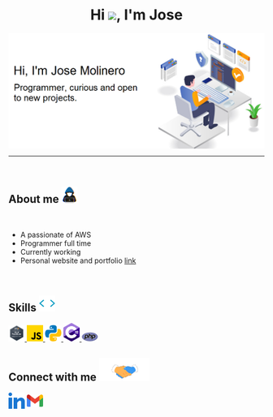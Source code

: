 <h1 align="center">Hi <img src = "https://raw.githubusercontent.com/MartinHeinz/MartinHeinz/master/wave.gif" width = 30px>, I'm Jose</h1>

<img src="https://github.com/JoseMolinero/JoseMolinero/blob/master/cabecera.PNG" align="center" alt="josemolinero header image">

-------------------
&emsp;

<h2> About me <img src = "https://github.com/JoseMolinero/JoseMolinero/blob/master/aboutme.gif" width = 32px> </h2>

<br>

- A passionate of AWS
- Programmer full time
- Currently working
- Personal website and portfolio [link](https://josemolinero.com)

<br>

<h2> Skills <img src = "https://github.com/JoseMolinero/JoseMolinero/blob/master/skills.webp" width = 32px> </h2>
<a href="https://github.com/JoseMolinero" > <img width ='32px' src ='https://github.com/JoseMolinero/JoseMolinero/blob/master/aws.png'> </a>
<a href="https://github.com/JoseMolinero" > <img width ='32px' src ='https://github.com/JoseMolinero/JoseMolinero/blob/master/javascript.svg'> </a>
<a href= "https://github.com/JoseMolinero" > <img width ='32px' src ='https://github.com/JoseMolinero/JoseMolinero/blob/master/python.svg'> </a>
<a href= "https://github.com/JoseMolinero" > <img width ='32px' src ='https://github.com/JoseMolinero/JoseMolinero/blob/master/c.png'> </a>
<a href= "https://github.com/JoseMolinero" > <img width ='32px' src ='https://github.com/JoseMolinero/JoseMolinero/blob/master/php.png'> </a>


<h2> Connect with me <img src='https://github.com/JoseMolinero/JoseMolinero/blob/master/contact.gif' width="100px"> </h2>
<a href = 'https://www.linkedin.com/in/jose-molinero-moles/'> <img width = '32px' align= 'center' src="https://github.com/JoseMolinero/JoseMolinero/blob/master/in.svg"/></a> 
<a href = 'mailto:pepemolineromoles98@gmail.com'> <img width = '32px' align= 'center' src="https://github.com/JoseMolinero/JoseMolinero/blob/master/gmail.png"/></a>

  
&emsp;
